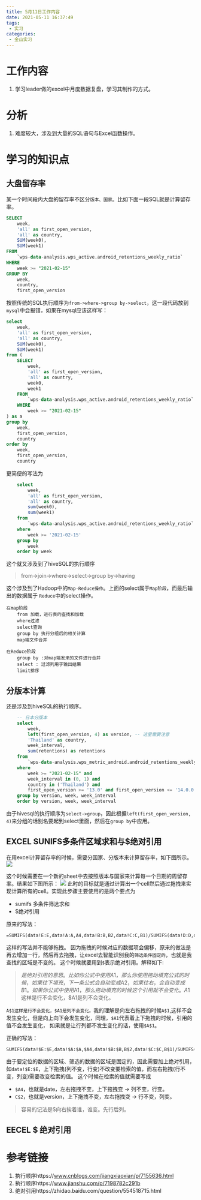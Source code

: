 ```yaml
---
title: 5月11日工作内容
date: 2021-05-11 16:37:49
tags:
 - 实习
categories:
 - 金山实习
---
```


# 工作内容

1. 学习leader做的excel中月度数据复盘，学习其制作的方式。

# 分析

1. 难度较大，涉及到大量的SQL语句与Excel函数操作。

# 学习的知识点

## 大盘留存率

某一个时间段内大盘的留存率不区分`版本、国家`。比如下面一段SQL就是计算留存率。

```sql
SELECT
    week,
    'all' as first_open_version,
    'all' as country,
    SUM(week0),
    SUM(week1)
FROM
    `wps-data-analysis.wps_active.android_retentions_weekly_ratio`
WHERE
    week >= "2021-02-15" 
GROUP BY
    week,
    country,
    first_open_version 
```
按照传统的SQL执行顺序为`from->where->group by->select`，这一段代码放到`mysql`中会报错，如果在mysql应该这样写：

```sql
select
    week,
    'all' as first_open_version,
    'all' as country,
    SUM(week0),
    SUM(week1)
from (
    SELECT
        week,
        'all' as first_open_version,
        'all' as country,
        week0,
        week1
    FROM
        `wps-data-analysis.wps_active.android_retentions_weekly_ratio`
    WHERE
        week >= "2021-02-15"
) as a
group by
    week,
    first_open_version,
    country
order by 
    week,
    first_open_version,
    country

```
更简便的写法为
```sql
    select
        week,
        'all' as first_open_version,
        'all' as country,
        sum(week0),
        sum(week1)
    from
        `wps-data-analysis.wps_active.android_retentions_weekly_ratio`
    where
        week >= '2021-02-15'
    group by
        week
    order by week
```
这个就又涉及到了hiveSQL的执行顺序
> from->join->where->select->group by->having

这个涉及到了Hadoop中的`Map-Reduce操作`。上面的select属于`Map阶段`，而最后输出的数据属于 `Reduce`中的select操作。

```TXT
在map阶段
    from 加载，进行表的查找和加载
    where过滤
    select查询
    group by 执行分组后的相关计算
    map端文件合并

在Reduce阶段
    group by :对map端发来的文件进行合并
    select : 过滤列用于输出结果
    limit排序
```

## 分版本计算

还是涉及到hiveSQL的执行顺序。
```sql
    -- 日本分版本
    select 
        week,
        left(first_open_version, 4) as version, -- 这里需要注意
        'Thailand' as country,
        week_interval,
        sum(retentions) as retentions
    from
        `wps-data-analysis.wps_metric_android.android_retentions_weekly`
    where
        week >= "2021-02-15" and
        week_interval in (0, 1) and
        country in ('Thailand') and 
        first_open_version >= '13.0' and first_open_version <= '14.0.0'
    group by version, week, week_interval
    order by version, week, week_interval
```
由于hivesql的执行顺序为`select->group`，因此根据`left(first_open_version, 4)`来分组的话别名要起到select里面，然后在`group by`中应用。

## EXCEL SUNIFS多条件区域求和与$绝对引用

在用excel计算留存率的时候，需要分国家、分版本来计算留存率，如下图所示。
![](/images/wps_retention_weekly_excel.png)

这个时候需要在一个新的sheet中去按照版本与国家来计算每一个日期的周留存率。结果如下图所示：
![](/images/wps_retention_weekly_result_excel.png)
此时的目标就是通过计算出一个cell然后通过拖拽来实现计算所有的cell。实现此步骤主要使用的是两个要点为
- sumifs 多条件筛选求和
- $绝对引用

原来的写法：
```excel
=SUMIFS(data!E:E,data!A:A,A4,data!B:B,B2,data!C:C,B1)/SUMIFS(data!D:D,data!A:A,A4,data!B:B,B2,data!C:C,B1)
```
这样的写法并不能够拖拽。
因为拖拽的时候对应的数据项会偏移，原来的做法是再去增加一行，然后再去拖拽，让excel去智能识别我的`筛选条件固定的`，也就是我查找的区域是不变的。
这个时候就要用到`$`表示绝对引用。解释如下:
> $是绝对引用的意思。比如你公式中使用A1，那么你使用拖动填充公式的时候，如果往下填充，下一条公式会自动变成A2，如果往右，会自动变成B1。
> 如果你公式中使用$A$1，那么拖动填充的时候这个引用就不会变化。A$1这样是行不会变化，$A1是列不会变化。    

`A$1这样是行不会变化，$A1是列不会变化。`我的理解是向左右拖拽的时候`A$1`,这样不会发生变化，但是向上向下会发生变化，同理，`$A1`代表着上下拖拽的时候，引用的值不会发生变化，
如果就是让行列都不发生变化的话，使用`$A$1`。

正确的写法：
```excel
SUMIFS(data!$E:$E,data!$A:$A,$A4,data!$B:$B,B$2,data!$C:$C,B$1)/SUMIFS(data!$D:$D,data!$A:$A,$A4,data!$B:$B,B$2,data!$C:$C,B$1)
```
由于要定位的数据的区域、筛选的数据的区域是固定的，因此需要加上绝对引用，如`data!$E:$E`，上下拖拽(列不变，行变)不改变要检索的值，而左右拖拽(行不变，列变)需要改变检索的值。
这个时候在检索的值就需要写成
- `$A4`，也就是date，左右拖拽不变，上下拖拽变 -> 列不变，行变。
- `C$2`，也就是version，上下拖拽不变，左右拖拽变 -> 行不变，列变。

> 容易的记法是$向右挨着谁，谁变。先行后列。


## EECEL $ 绝对引用

# 参考链接
1. 执行顺序https://www.cnblogs.com/jiangxiaoxian/p/7155636.html
2. 执行顺序https://www.jianshu.com/p/7198782c291b
3. 绝对引用https://zhidao.baidu.com/question/554518715.html